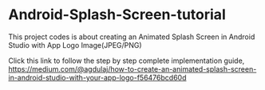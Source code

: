 # Android-Splash-Screen-tutorial
This project codes is about creating an Animated Splash Screen in Android Studio with App Logo Image(JPEG/PNG)

Click this link to follow the step by step complete implementation guide,
https://medium.com/@agdulaj/how-to-create-an-animated-splash-screen-in-android-studio-with-your-app-logo-f56476bcd60d
